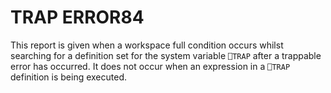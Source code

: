 




<h1 class="heading"><span class="name">TRAP ERROR</span><span class="command">84</span></h1>

This report is given when a workspace full condition occurs whilst searching for a definition set for the system variable `⎕TRAP` after a trappable error has occurred.  It does not occur when an expression in a `⎕TRAP` definition is being executed.



